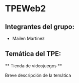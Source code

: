 # TPEWeb2

## Integrantes del grupo:
* Mailen Martinez
## Temática del TPE:
** Tienda de videojuegos **

Breve descripción de la temática
